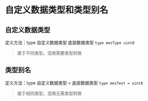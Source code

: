 # 自定义数据类型和类型别名
## 自定义数据类型
定义方法：type 自定义数据类型 底层数据类型
```type mesType uint8```
> 属于不同类型，混用需要类型转换 

## 类型别名
定义方法：type 自定义数据类型 = 底层数据类型
```type mesText = uint8```
> 属于相同类型，混用无需类型转换
